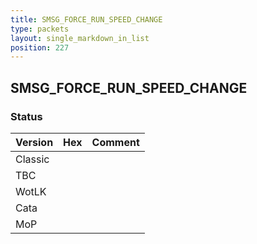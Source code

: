 ```yaml
---
title: SMSG_FORCE_RUN_SPEED_CHANGE
type: packets
layout: single_markdown_in_list
position: 227
---
```


## SMSG_FORCE_RUN_SPEED_CHANGE

### Status

Version    | Hex        | Comment
---------- | ---------- | ---------- 
Classic    |            |
TBC        |            |
WotLK      |            |
Cata       |            |
MoP        |            |
